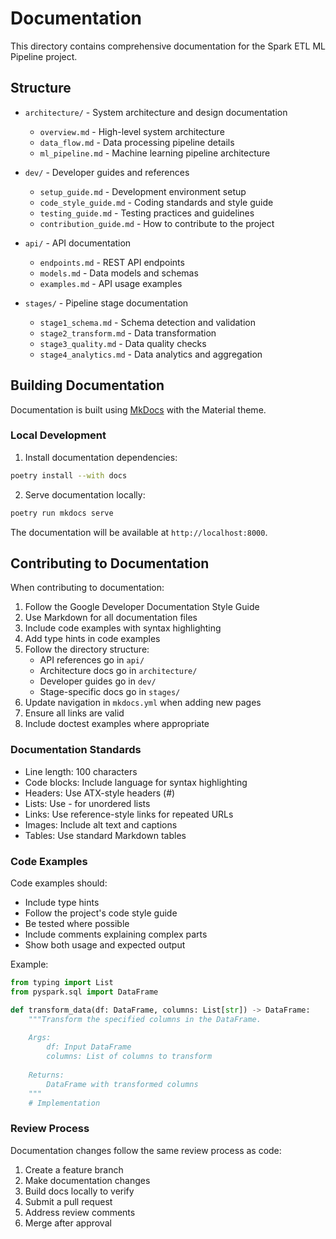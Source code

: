 # Documentation

This directory contains comprehensive documentation for the Spark ETL ML Pipeline project.

## Structure

- `architecture/` - System architecture and design documentation
  - `overview.md` - High-level system architecture
  - `data_flow.md` - Data processing pipeline details
  - `ml_pipeline.md` - Machine learning pipeline architecture

- `dev/` - Developer guides and references
  - `setup_guide.md` - Development environment setup
  - `code_style_guide.md` - Coding standards and style guide
  - `testing_guide.md` - Testing practices and guidelines
  - `contribution_guide.md` - How to contribute to the project

- `api/` - API documentation
  - `endpoints.md` - REST API endpoints
  - `models.md` - Data models and schemas
  - `examples.md` - API usage examples

- `stages/` - Pipeline stage documentation
  - `stage1_schema.md` - Schema detection and validation
  - `stage2_transform.md` - Data transformation
  - `stage3_quality.md` - Data quality checks
  - `stage4_analytics.md` - Data analytics and aggregation

## Building Documentation

Documentation is built using [MkDocs](https://www.mkdocs.org/) with the Material theme.

### Local Development

1. Install documentation dependencies:
```bash
poetry install --with docs
```

2. Serve documentation locally:
```bash
poetry run mkdocs serve
```

The documentation will be available at `http://localhost:8000`.

## Contributing to Documentation

When contributing to documentation:

1. Follow the Google Developer Documentation Style Guide
2. Use Markdown for all documentation files
3. Include code examples with syntax highlighting
4. Add type hints in code examples
5. Follow the directory structure:
   - API references go in `api/`
   - Architecture docs go in `architecture/`
   - Developer guides go in `dev/`
   - Stage-specific docs go in `stages/`
6. Update navigation in `mkdocs.yml` when adding new pages
7. Ensure all links are valid
8. Include doctest examples where appropriate

### Documentation Standards

- Line length: 100 characters
- Code blocks: Include language for syntax highlighting
- Headers: Use ATX-style headers (#)
- Lists: Use - for unordered lists
- Links: Use reference-style links for repeated URLs
- Images: Include alt text and captions
- Tables: Use standard Markdown tables

### Code Examples

Code examples should:
- Include type hints
- Follow the project's code style guide
- Be tested where possible
- Include comments explaining complex parts
- Show both usage and expected output

Example:
```python
from typing import List
from pyspark.sql import DataFrame

def transform_data(df: DataFrame, columns: List[str]) -> DataFrame:
    """Transform the specified columns in the DataFrame.
    
    Args:
        df: Input DataFrame
        columns: List of columns to transform
        
    Returns:
        DataFrame with transformed columns
    """
    # Implementation
```

### Review Process

Documentation changes follow the same review process as code:

1. Create a feature branch
2. Make documentation changes
3. Build docs locally to verify
4. Submit a pull request
5. Address review comments
6. Merge after approval 